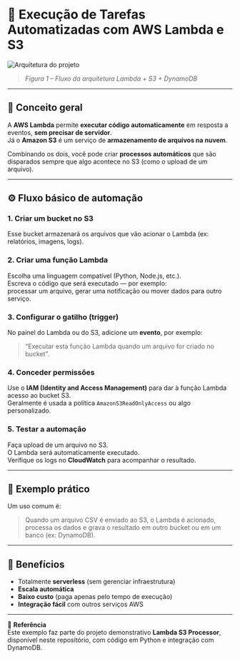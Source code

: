 # 🧩 Execução de Tarefas Automatizadas com AWS Lambda e S3

![Arquitetura do projeto](./Lambda-e-S3.jpg)
> *Figura 1 – Fluxo da arquitetura Lambda + S3 + DynamoDB*

---

## 🧩 Conceito geral

A **AWS Lambda** permite **executar código automaticamente** em resposta a eventos, **sem precisar de servidor**.  
Já o **Amazon S3** é um serviço de **armazenamento de arquivos na nuvem**.  

Combinando os dois, você pode criar **processos automáticos** que são disparados sempre que algo acontece no S3 (como o upload de um arquivo).

---

## ⚙️ Fluxo básico de automação

### 1. Criar um bucket no S3  
Esse bucket armazenará os arquivos que vão acionar o Lambda (ex: relatórios, imagens, logs).

### 2. Criar uma função Lambda  
Escolha uma linguagem compatível (Python, Node.js, etc.).  
Escreva o código que será executado — por exemplo:  
processar um arquivo, gerar uma notificação ou mover dados para outro serviço.

### 3. Configurar o gatilho (trigger)  
No painel do Lambda ou do S3, adicione um **evento**, por exemplo:  
> “Executar esta função Lambda quando um arquivo for criado no bucket”.

### 4. Conceder permissões  
Use o **IAM (Identity and Access Management)** para dar à função Lambda acesso ao bucket S3.  
Geralmente é usada a política `AmazonS3ReadOnlyAccess` ou algo personalizado.

### 5. Testar a automação  
Faça upload de um arquivo no S3.  
O Lambda será automaticamente executado.  
Verifique os logs no **CloudWatch** para acompanhar o resultado.

---

## 🧠 Exemplo prático

Um uso comum é:

> Quando um arquivo CSV é enviado ao S3, o Lambda é acionado, processa os dados e grava o resultado em outro bucket ou em um banco (ex: DynamoDB).

---

## 🔁 Benefícios

- Totalmente **serverless** (sem gerenciar infraestrutura)  
- **Escala automática**  
- **Baixo custo** (paga apenas pelo tempo de execução)  
- **Integração fácil** com outros serviços AWS

---

📘 **Referência**  
Este exemplo faz parte do projeto demonstrativo **Lambda S3 Processor**, disponível neste repositório, com código em Python e integração com DynamoDB.
